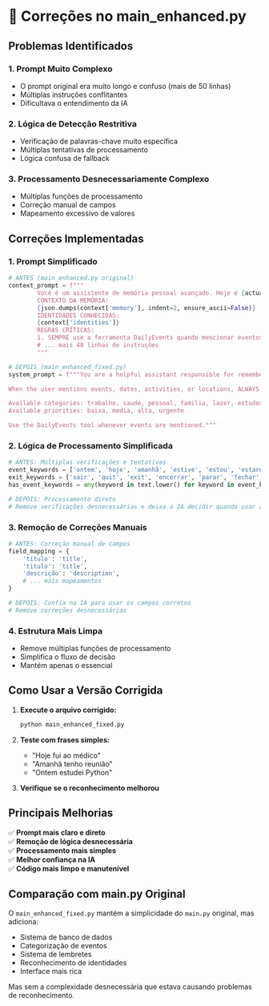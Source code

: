 # 🔧 Correções no main_enhanced.py

## Problemas Identificados

### 1. **Prompt Muito Complexo**
- O prompt original era muito longo e confuso (mais de 50 linhas)
- Múltiplas instruções conflitantes
- Dificultava o entendimento da IA

### 2. **Lógica de Detecção Restritiva**
- Verificação de palavras-chave muito específica
- Múltiplas tentativas de processamento
- Lógica confusa de fallback

### 3. **Processamento Desnecessariamente Complexo**
- Múltiplas funções de processamento
- Correção manual de campos
- Mapeamento excessivo de valores

## Correções Implementadas

### 1. **Prompt Simplificado**
```python
# ANTES (main_enhanced.py original)
context_prompt = f"""
        Você é um assistente de memória pessoal avançado. Hoje é {actual_date}.
        CONTEXTO DA MEMÓRIA:
        {json.dumps(context['memory'], indent=2, ensure_ascii=False)}
        IDENTIDADES CONHECIDAS:
        {context['identities']}
        REGRAS CRÍTICAS:
        1. SEMPRE use a ferramenta DailyEvents quando mencionar eventos...
        # ... mais 40 linhas de instruções
        """

# DEPOIS (main_enhanced_fixed.py)
system_prompt = f"""You are a helpful assistant responsible for remembering events of my life. Today is {actual_date}. Use this as a reference to remember events. If the event occurred in the past, you should use the date to remember the event using today's date as a reference.

When the user mentions events, dates, activities, or locations, ALWAYS use the DailyEvents tool to record them properly.

Available categories: trabalho, saude, pessoal, familia, lazer, estudos, financeiro, outros
Available priorities: baixa, media, alta, urgente

Use the DailyEvents tool whenever events are mentioned."""
```

### 2. **Lógica de Processamento Simplificada**
```python
# ANTES: Múltiplas verificações e tentativas
event_keywords = ['ontem', 'hoje', 'amanhã', 'estive', 'estou', 'estarei', 'visita', 'viagem', 'reunião', 'consulta', 'estudar', 'trabalho', 'família']
exit_keywords = ['sair', 'quit', 'exit', 'encerrar', 'parar', 'fechar', 'close', 'stop', 'tchau', 'bye']
has_event_keywords = any(keyword in text.lower() for keyword in event_keywords) and not any(keyword in text.lower() for keyword in exit_keywords)

# DEPOIS: Processamento direto
# Remove verificações desnecessárias e deixa a IA decidir quando usar a ferramenta
```

### 3. **Remoção de Correções Manuais**
```python
# ANTES: Correção manual de campos
field_mapping = {
    'título': 'title',
    'titulo': 'title',
    'descrição': 'description',
    # ... mais mapeamentos
}

# DEPOIS: Confia na IA para usar os campos corretos
# Remove correções desnecessárias
```

### 4. **Estrutura Mais Limpa**
- Remove múltiplas funções de processamento
- Simplifica o fluxo de decisão
- Mantém apenas o essencial

## Como Usar a Versão Corrigida

1. **Execute o arquivo corrigido:**
   ```bash
   python main_enhanced_fixed.py
   ```

2. **Teste com frases simples:**
   - "Hoje fui ao médico"
   - "Amanhã tenho reunião"
   - "Ontem estudei Python"

3. **Verifique se o reconhecimento melhorou**

## Principais Melhorias

✅ **Prompt mais claro e direto**  
✅ **Remoção de lógica desnecessária**  
✅ **Processamento mais simples**  
✅ **Melhor confiança na IA**  
✅ **Código mais limpo e manutenível**  

## Comparação com main.py Original

O `main_enhanced_fixed.py` mantém a simplicidade do `main.py` original, mas adiciona:
- Sistema de banco de dados
- Categorização de eventos
- Sistema de lembretes
- Reconhecimento de identidades
- Interface mais rica

Mas sem a complexidade desnecessária que estava causando problemas de reconhecimento. 
